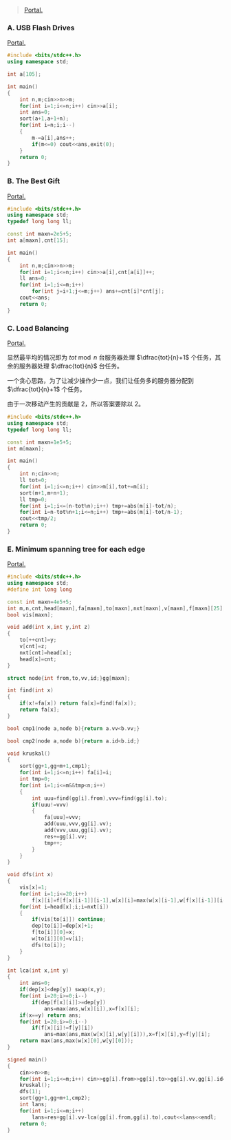 > [Portal.](https://codeforces.com/contest/609)

### A. USB Flash Drives

[Portal.](https://www.luogu.com.cn/problem/CF609A)

```cpp
#include <bits/stdc++.h>
using namespace std;

int a[105];

int main()
{
	int n,m;cin>>n>>m;
	for(int i=1;i<=n;i++) cin>>a[i];
	int ans=0;
    sort(a+1,a+1+n);
    for(int i=n;i;i--)
    {
        m-=a[i],ans++;
        if(m<=0) cout<<ans,exit(0);
    }
    return 0;
}
```

### B. The Best Gift

[Portal.](https://www.luogu.com.cn/problem/CF609B)

```cpp
#include <bits/stdc++.h>
using namespace std;
typedef long long ll;

const int maxn=2e5+5;
int a[maxn],cnt[15];

int main()
{
	int n,m;cin>>n>>m;
	for(int i=1;i<=n;i++) cin>>a[i],cnt[a[i]]++;
	ll ans=0;
	for(int i=1;i<=m;i++)
		for(int j=i+1;j<=m;j++) ans+=cnt[i]*cnt[j];
	cout<<ans;
	return 0;
}
```

### C. Load Balancing

[Portal.](https://www.luogu.com.cn/problem/CF609C)

显然最平均的情况即为 $tot\bmod n$ 台服务器处理 $\dfrac{tot}{n}+1$ 个任务，其余的服务器处理 $\dfrac{tot}{n}$ 台任务。

一个贪心思路，为了让减少操作少一点，我们让任务多的服务器分配到 $\dfrac{tot}{n}+1$ 个任务。

由于一次移动产生的贡献是 $2$，所以答案要除以 $2$。

```cpp
#include <bits/stdc++.h>
using namespace std;
typedef long long ll;

const int maxn=1e5+5;
int m[maxn];

int main()
{
	int n;cin>>n;
	ll tot=0;
	for(int i=1;i<=n;i++) cin>>m[i],tot+=m[i];
	sort(m+1,m+n+1);
	ll tmp=0;
	for(int i=1;i<=(n-tot%n);i++) tmp+=abs(m[i]-tot/n);
	for(int i=n-tot%n+1;i<=n;i++) tmp+=abs(m[i]-tot/n-1);
	cout<<tmp/2;
	return 0;
}
```

### E. Minimum spanning tree for each edge

[Portal.](https://www.luogu.com.cn/problem/CF609E)

```cpp
#include <bits/stdc++.h>
using namespace std;
#define int long long

const int maxn=4e5+5;
int m,n,cnt,head[maxn],fa[maxn],to[maxn],nxt[maxn],v[maxn],f[maxn][25],res,w[maxn][25],dep[maxn];
bool vis[maxn];

void add(int x,int y,int z)
{
	to[++cnt]=y;
	v[cnt]=z;
	nxt[cnt]=head[x];
	head[x]=cnt;
}

struct node{int from,to,vv,id;}gg[maxn];

int find(int x)
{
	if(x!=fa[x]) return fa[x]=find(fa[x]);
	return fa[x];
}

bool cmp1(node a,node b){return a.vv<b.vv;}

bool cmp2(node a,node b){return a.id<b.id;}

void kruskal()
{
	sort(gg+1,gg+m+1,cmp1);
	for(int i=1;i<=n;i++) fa[i]=i;
	int tmp=0;
	for(int i=1;i<=m&&tmp<n;i++)
	{
		int uuu=find(gg[i].from),vvv=find(gg[i].to);
		if(uuu!=vvv)
		{
			fa[uuu]=vvv;
			add(uuu,vvv,gg[i].vv);
			add(vvv,uuu,gg[i].vv);
			res+=gg[i].vv;
			tmp++;
		}
	}
}

void dfs(int x)
{
	vis[x]=1;
	for(int i=1;i<=20;i++)
		f[x][i]=f[f[x][i-1]][i-1],w[x][i]=max(w[x][i-1],w[f[x][i-1]][i-1]);
	for(int i=head[x];i;i=nxt[i])
	{
		if(vis[to[i]]) continue;
		dep[to[i]]=dep[x]+1;
		f[to[i]][0]=x;
		w[to[i]][0]=v[i];
		dfs(to[i]);
	}
}

int lca(int x,int y)
{
	int ans=0;
	if(dep[x]<dep[y]) swap(x,y);
	for(int i=20;i>=0;i--)
		if(dep[f[x][i]]>=dep[y])
			ans=max(ans,w[x][i]),x=f[x][i];
	if(x==y) return ans;
	for(int i=20;i>=0;i--)
		if(f[x][i]!=f[y][i])
			ans=max(ans,max(w[x][i],w[y][i])),x=f[x][i],y=f[y][i];
	return max(ans,max(w[x][0],w[y][0]));
}

signed main()
{
	cin>>n>>m;
	for(int i=1;i<=m;i++) cin>>gg[i].from>>gg[i].to>>gg[i].vv,gg[i].id=i;
	kruskal();
	dfs(1);
	sort(gg+1,gg+m+1,cmp2);
	int lans;
	for(int i=1;i<=m;i++)
		lans=res+gg[i].vv-lca(gg[i].from,gg[i].to),cout<<lans<<endl;
	return 0;
}
```

